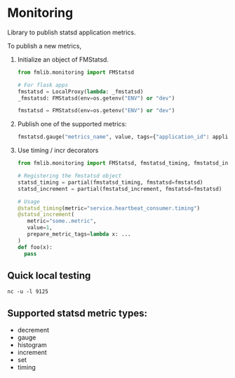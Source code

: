 # Monitoring

Library to publish statsd application metrics. 

To publish a new metrics,

1. Initialize an object of FMStatsd. 
    
    ```python
   from fmlib.monitoring import FMStatsd
   
   # For flask apps
   fmstatsd = LocalProxy(lambda: _fmstatsd)
   _fmstatsd: FMStatsd(env=os.getenv("ENV") or "dev")    
   
   fmstatsd = FMStatsd(env=os.getenv("ENV") or "dev")
    ```

2. Publish one of the supported metrics:
    ```python
    fmstatsd.gauge("metrics_name", value, tags={"application_id": application_id})
    ```
3. Use timing / incr decorators
    ```python
    from fmlib.monitoring import FMStatsd, fmstatsd_timing, fmstatsd_increment
   
    # Registering the fmstatsd object
    statsd_timing = partial(fmstatsd_timing, fmstatsd=fmstatsd)
    statsd_increment = partial(fmstatsd_increment, fmstatsd=fmstatsd)
   
   # Usage
   @statsd_timing(metric="service.heartbeat_consumer.timing")
   @statsd_increment(
       metric="some..metric", 
       value=1, 
       prepare_metric_tags=lambda x: ...
   )
   def foo(x):
      pass
    ```

## Quick local testing
```commandline
nc -u -l 9125
```

## Supported statsd metric types:

- decrement
- gauge
- histogram
- increment
- set
- timing
